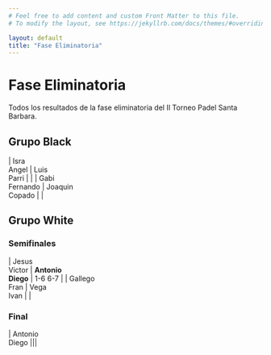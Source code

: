 ```yaml
---
# Feel free to add content and custom Front Matter to this file.
# To modify the layout, see https://jekyllrb.com/docs/themes/#overriding-theme-defaults

layout: default
title: "Fase Eliminatoria"
---
```


# Fase Eliminatoria

<style>
  table { font-size: 0.85em }
  div.table-results + table td { width: 33% }
</style>

<p>Todos los resultados de la fase eliminatoria del II Torneo Padel Santa Barbara.</p>

## Grupo Black

| Isra<br/>Angel | Luis<br/>Parri | |
| Gabi<br/>Fernando | Joaquin<br/>Copado | |

## Grupo White

### Semifinales

| Jesus<br/>Victor | **Antonio<br/>Diego** | 1-6 6-7 |
| Gallego<br/>Fran | Vega<br/>Ivan | |

### Final

| Antonio<br/>Diego |||
